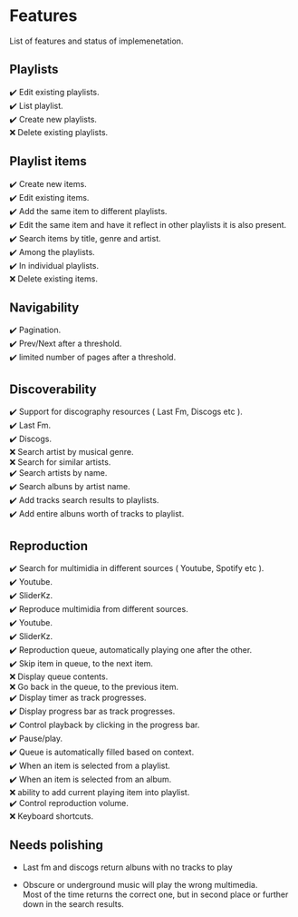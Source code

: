 # Features

List of features and status of implemenetation.  



## Playlists

:heavy_check_mark: Edit existing playlists.  
:heavy_check_mark: List playlist.  
:heavy_check_mark: Create new playlists.  
:x: Delete existing playlists.  



## Playlist items

:heavy_check_mark: Create new items.  
:heavy_check_mark: Edit existing items.  
      :heavy_check_mark: Add the same item to different playlists.  
      :heavy_check_mark: Edit the same item and have it reflect in other playlists it is also present.  
:heavy_check_mark: Search items by title, genre and artist.  
      :heavy_check_mark: Among the playlists.  
      :heavy_check_mark: In individual playlists.  
:x: Delete existing items. 


## Navigability
:heavy_check_mark: Pagination.  
      :heavy_check_mark: Prev/Next after a threshold.  
      :heavy_check_mark: limited number of pages after a threshold.  


## Discoverability

:heavy_check_mark: Support for discography resources ( Last Fm, Discogs etc ).  
      :heavy_check_mark: Last Fm.  
      :heavy_check_mark: Discogs.  
:x: Search artist by musical genre.  
:x: Search for similar artists.  
:heavy_check_mark: Search artists by name.  
:heavy_check_mark: Search albuns by artist name.  
      :heavy_check_mark: Add tracks search results to playlists.  
            :heavy_check_mark: Add entire albuns worth of tracks to playlist.  



## Reproduction

:heavy_check_mark: Search for multimidia in different sources ( Youtube, Spotify etc ).  
      :heavy_check_mark: Youtube.  
      :heavy_check_mark: SliderKz.  
:heavy_check_mark: Reproduce multimidia from different sources.  
      :heavy_check_mark: Youtube.  
      :heavy_check_mark: SliderKz.  
:heavy_check_mark: Reproduction queue, automatically playing one after the other.  
      :heavy_check_mark: Skip item in queue, to the next item.  
      :x: Display queue contents.  
      :x: Go back in the queue, to the previous item.  
:heavy_check_mark: Display timer as track progresses.  
:heavy_check_mark: Display progress bar as track progresses.  
      :heavy_check_mark: Control playback by clicking in the progress bar.  
:heavy_check_mark: Pause/play.  
:heavy_check_mark: Queue is automatically filled based on context.  
      :heavy_check_mark: When an item is selected from a playlist.  
      :heavy_check_mark: When an item is selected from an album.  
:x: ability to add current playing item into playlist.  
:heavy_check_mark: Control reproduction volume.  
:x: Keyboard shortcuts.  



## Needs polishing

- Last fm and discogs return albuns with no tracks to play

- Obscure or underground music will play the wrong multimedia.  
  Most of the time returns the correct one, but in second place or further down in the search results.  

